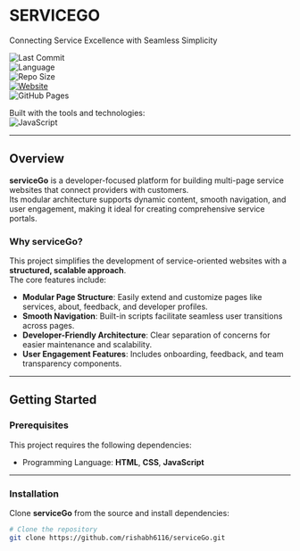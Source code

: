 # SERVICEGO

Connecting Service Excellence with Seamless Simplicity  

![Last Commit](https://img.shields.io/github/last-commit/rishabh6116/serviceGo)  
![Language](https://img.shields.io/github/languages/top/rishabh6116/serviceGo)  
![Repo Size](https://img.shields.io/github/repo-size/rishabh6116/serviceGo)  
[![Website](https://img.shields.io/website?url=https%3A%2F%2Frishabh6116.github.io%2FserviceGo%2Findex.html)](https://rishabh6116.github.io/serviceGo/index.html)  
![GitHub Pages](https://img.shields.io/badge/Deployed-GitHub%20Pages-blue)

Built with the tools and technologies:  
![JavaScript](https://img.shields.io/badge/Code-JavaScript-yellow)

---


## Overview

**serviceGo** is a developer-focused platform for building multi-page service websites that connect providers with customers.  
Its modular architecture supports dynamic content, smooth navigation, and user engagement, making it ideal for creating comprehensive service portals.  

### Why serviceGo?
This project simplifies the development of service-oriented websites with a **structured, scalable approach**.  
The core features include:

- **Modular Page Structure**: Easily extend and customize pages like services, about, feedback, and developer profiles.  
- **Smooth Navigation**: Built-in scripts facilitate seamless user transitions across pages.  
- **Developer-Friendly Architecture**: Clear separation of concerns for easier maintenance and scalability.  
-  **User Engagement Features**: Includes onboarding, feedback, and team transparency components.  

---

## Getting Started

### Prerequisites
This project requires the following dependencies:

- Programming Language: **HTML**, **CSS**, **JavaScript**

---

### Installation

Clone **serviceGo** from the source and install dependencies:

```bash
# Clone the repository
git clone https://github.com/rishabh6116/serviceGo.git

